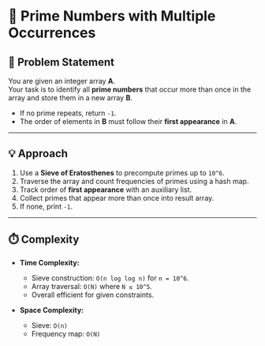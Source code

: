 # 🔢 Prime Numbers with Multiple Occurrences

## 📝 Problem Statement
You are given an integer array **A**.  
Your task is to identify all **prime numbers** that occur more than once in the array and store them in a new array **B**.

- If no prime repeats, return `-1`.  
- The order of elements in **B** must follow their **first appearance** in **A**.

---

## 💡 Approach
1. Use a **Sieve of Eratosthenes** to precompute primes up to `10^6`.  
2. Traverse the array and count frequencies of primes using a hash map.  
3. Track order of **first appearance** with an auxiliary list.  
4. Collect primes that appear more than once into result array.  
5. If none, print `-1`.  

---

## ⏱️ Complexity
- **Time Complexity:**  
  - Sieve construction: `O(n log log n)` for `n = 10^6`.  
  - Array traversal: `O(N)` where `N ≤ 10^5`.  
  - Overall efficient for given constraints.  

- **Space Complexity:**  
  - Sieve: `O(n)`  
  - Frequency map: `O(N)`
